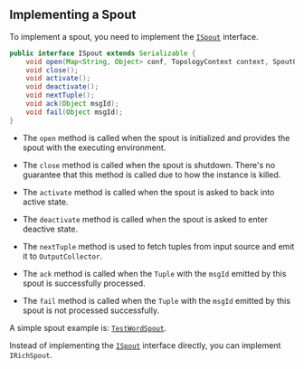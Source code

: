 ## Implementing a Spout

To implement a spout, you need to implement the [`ISpout`](https://github.com/twitter/heron/blob/master/heron/api/src/java/com/twitter/heron/api/spout/ISpout.java) interface.

```java
public interface ISpout extends Serializable {
	void open(Map<String, Object> conf, TopologyContext context, SpoutOutputCollector collector);
	void close();
	void activate();
	void deactivate();
	void nextTuple();
	void ack(Object msgId);
	void fail(Object msgId);
}
```

* The `open` method is called when the spout is initialized and provides the spout with the executing environment.

* The `close` method is called when the spout is shutdown. There's no guarantee that this method is called due to how the instance is killed.

* The `activate` method is called when the spout is asked to back into active state.

* The `deactivate` method is called when the spout is asked to enter deactive state.

* The `nextTuple` method is used to fetch tuples from input source and emit it to `OutputCollector`.

* The `ack` method is called when the `Tuple` with the `msgId` emitted by this spout is successfully processed.

* The `fail` method is called when the `Tuple` with the `msgId` emitted by this spout is not processed successfully.

A simple spout example is: [`TestWordSpout`](https://github.com/twitter/heron/blob/master/heron/examples/src/java/com/twitter/heron/examples/TestWordSpout.java).

Instead of implementing the [`ISpout`](https://github.com/twitter/heron/blob/master/heron/api/src/java/com/twitter/heron/api/spout/ISpout.java) interface directly, you can implement `IRichSpout`.
